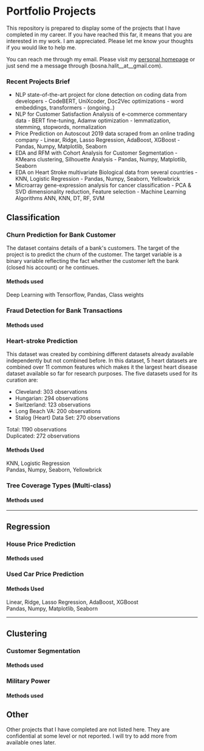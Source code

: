 # Portfolio Projects
 This repository is prepared to display some of the projects that I have completed in my career. If you have reached this far, it means that you are interested in my work. I am appreciated. Please let me know your thoughts if you would like to help me.
 
 You can reach me through my email. Please visit my  [personal homepage](https://bosnahalit.wixsite.com/hvural) or just send me a message through (bosna.halit__at__gmail.com). 
 
 ### Recent Projects Brief 
* NLP state-of-the-art project for clone detection on coding data from developers - CodeBERT, UniXcoder, Doc2Vec optimizations - word embeddings, transformers - (ongoing..)
* NLP for Customer Satisfaction Analysis of e-commerce commentary data - BERT fine-tuning, Adamw optimization - lemmatization, stemming, stopwords, normalization
* Price Prediction on Autoscout 2019 data scraped from an online trading company - Linear, Ridge, Lasso Regression, AdaBoost, XGBoost - Pandas, Numpy, Matplotlib, Seaborn
* EDA and RFM with Cohort Analysis for Customer Segmentation - KMeans clustering, Silhouette Analysis - Pandas, Numpy, Matplotlib, Seaborn
* EDA on Heart Stroke multivariate Biological data from several countries - KNN, Logistic Regression - Pandas, Numpy, Seaborn, Yellowbrick
* Microarray gene-expression analysis for cancer classification - PCA & SVD dimensionality reduction, Feature selection - Machine Learning Algorithms ANN, KNN, DT, RF, SVM

## Classification

### Churn Prediction for Bank Customer

The dataset contains details of a bank's customers. The target of the project is to predict the churn of the customer. The target variable is a binary variable reflecting the fact whether the customer left the bank (closed his account) or he continues.

#### Methods used
Deep Learning with Tensorflow,
Pandas,
Class weights

### Fraud Detection for Bank Transactions

#### Methods used

### Heart-stroke Prediction
This dataset was created by combining different datasets already available independently but not combined before. In this dataset, 5 heart datasets are combined over 11 common features which makes it the largest heart disease dataset available so far for research purposes. The five datasets used for its curation are:

- Cleveland: 303 observations
- Hungarian: 294 observations
- Switzerland: 123 observations
- Long Beach VA: 200 observations
- Stalog (Heart) Data Set: 270 observations

Total: 1190 observations <br>
Duplicated: 272 observations

#### Methods Used
KNN, Logistic Regression <br>
Pandas, Numpy, Seaborn, Yellowbrick

### Tree Coverage Types (Multi-class)

#### Methods used

---
## Regression
### House Price Prediction

#### Methods used



### Used Car Price Prediction

#### Methods Used
Linear, Ridge, Lasso Regression, AdaBoost, XGBoost <br>
Pandas, Numpy, Matplotlib, Seaborn

---
## Clustering

### Customer Segmentation

#### Methods used



### Military Power 

#### Methods used

## Other
Other projects that I have completed are not listed here. They are confidential at some level or not reported. I will try to add more from available ones later.
